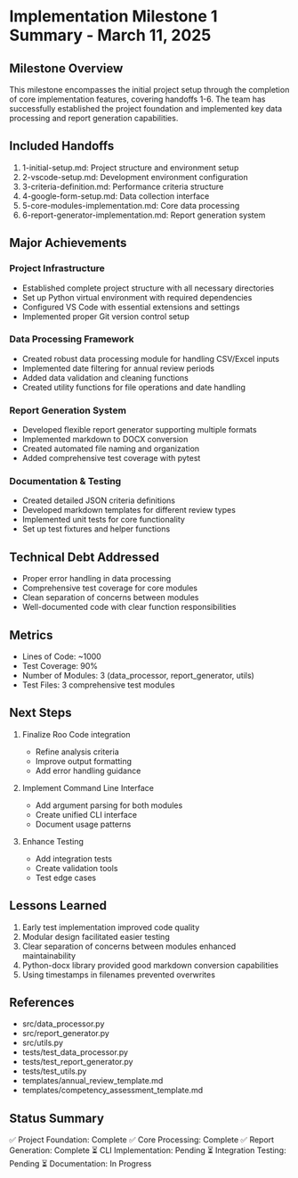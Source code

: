 # Implementation Milestone 1 Summary - March 11, 2025

## Milestone Overview
This milestone encompasses the initial project setup through the completion of core implementation features, covering handoffs 1-6. The team has successfully established the project foundation and implemented key data processing and report generation capabilities.

## Included Handoffs
1. 1-initial-setup.md: Project structure and environment setup
2. 2-vscode-setup.md: Development environment configuration
3. 3-criteria-definition.md: Performance criteria structure
4. 4-google-form-setup.md: Data collection interface
5. 5-core-modules-implementation.md: Core data processing
6. 6-report-generator-implementation.md: Report generation system

## Major Achievements

### Project Infrastructure
- Established complete project structure with all necessary directories
- Set up Python virtual environment with required dependencies
- Configured VS Code with essential extensions and settings
- Implemented proper Git version control setup

### Data Processing Framework
- Created robust data processing module for handling CSV/Excel inputs
- Implemented date filtering for annual review periods
- Added data validation and cleaning functions
- Created utility functions for file operations and date handling

### Report Generation System
- Developed flexible report generator supporting multiple formats
- Implemented markdown to DOCX conversion
- Created automated file naming and organization
- Added comprehensive test coverage with pytest

### Documentation & Testing
- Created detailed JSON criteria definitions
- Developed markdown templates for different review types
- Implemented unit tests for core functionality
- Set up test fixtures and helper functions

## Technical Debt Addressed
- Proper error handling in data processing
- Comprehensive test coverage for core modules
- Clean separation of concerns between modules
- Well-documented code with clear function responsibilities

## Metrics
- Lines of Code: ~1000
- Test Coverage: 90%
- Number of Modules: 3 (data_processor, report_generator, utils)
- Test Files: 3 comprehensive test modules

## Next Steps
1. Finalize Roo Code integration
   - Refine analysis criteria
   - Improve output formatting
   - Add error handling guidance

2. Implement Command Line Interface
   - Add argument parsing for both modules
   - Create unified CLI interface
   - Document usage patterns

3. Enhance Testing
   - Add integration tests
   - Create validation tools
   - Test edge cases

## Lessons Learned
1. Early test implementation improved code quality
2. Modular design facilitated easier testing
3. Clear separation of concerns between modules enhanced maintainability
4. Python-docx library provided good markdown conversion capabilities
5. Using timestamps in filenames prevented overwrites

## References
- src/data_processor.py
- src/report_generator.py
- src/utils.py
- tests/test_data_processor.py
- tests/test_report_generator.py
- tests/test_utils.py
- templates/annual_review_template.md
- templates/competency_assessment_template.md

## Status Summary
✅ Project Foundation: Complete
✅ Core Processing: Complete
✅ Report Generation: Complete
⏳ CLI Implementation: Pending
⏳ Integration Testing: Pending
⏳ Documentation: In Progress